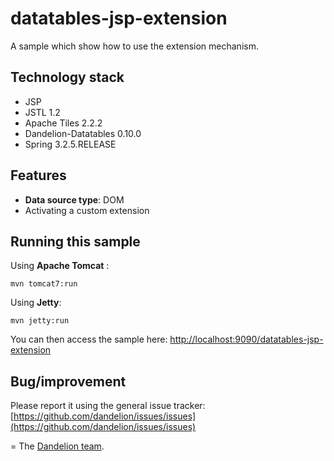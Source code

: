 datatables-jsp-extension
=================================================================

A sample which show how to use the extension mechanism.

## Technology stack

 - JSP 
 - JSTL 1.2
 - Apache Tiles 2.2.2
 - Dandelion-Datatables 0.10.0
 - Spring 3.2.5.RELEASE

## Features
		
 - __Data source type__: DOM
 - Activating a custom extension

## Running this sample

Using __Apache Tomcat__ :

    mvn tomcat7:run

Using __Jetty__:

    mvn jetty:run

You can then access the sample here: [http://localhost:9090/datatables-jsp-extension](http://localhost:9090/datatables-jsp-extension)

## Bug/improvement

Please report it using the general issue tracker: [https://github.com/dandelion/issues/issues](https://github.com/dandelion/issues/issues)

=
The [Dandelion team](http://dandelion.github.io/team/).